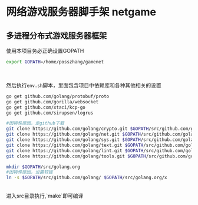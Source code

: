 # 网络游戏服务器脚手架 netgame
## 多进程分布式游戏服务器框架

使用本项目务必正确设置GOPATH
```bash
export GOPATH=/home/posszhang/gamenet
```

<br/>

然后执行`env.sh`脚本，里面包含项目中依赖库和各种其他相关的设置
```Bash
go get github.com/golang/protobuf/proto
go get github.com/gorilla/websocket
go get github.com/xtaci/kcp-go
go get github.com/sirupsen/logrus

#因特殊原因，走github下载
git clone https://github.com/golang/crypto.git $GOPATH/src/github.com/golang/crypto
git clone https://github.com/golang/net.git $GOPATH/src/github.com/golang/net
git clone https://github.com/golang/sys.git $GOPATH/src/github.com/golang/sys
git clone https://github.com/golang/text.git $GOPATH/src/github.com/golang/text
git clone https://github.com/golang/lint.git $GOPATH/src/github.com/golang/lint
git clone https://github.com/golang/tools.git $GOPATH/src/github.com/golang/tools

mkdir $GOPATH/src/golang.org
#因特殊原因，设置软链
ln -s $GOPATH/src/github.com/golang/ $GOPATH/src/golang.org/x
```
<br/> 
进入src目录执行,`make`即可编译
